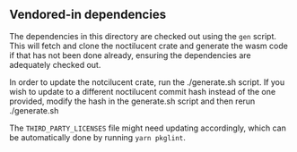## Vendored-in dependencies

The dependencies in this directory are checked out using the `gen` script. 
This will fetch and clone the noctilucent crate and generate the wasm code if 
that has not been done already, ensuring the dependencies are adequately 
checked out.

In order to update the notcilucent crate, run the ./generate.sh script. If you wish
to update to a different noctilucent commit hash instead of the one provided, modify
the hash in the generate.sh script and then rerun ./generate.sh

The `THIRD_PARTY_LICENSES` file might need updating accordingly, which can be
automatically done by running `yarn pkglint`.
